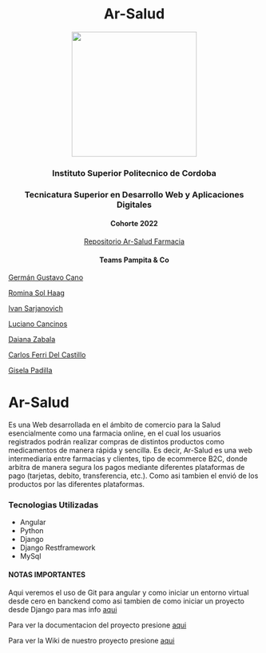 <h1 align="center">Ar-Salud</h1>
<p align="center"> 
    <a href="https://www.ispc.edu.ar/"><img src="https://www.ispc.edu.ar/wp-content/uploads/2020/09/Isologotipo_ISPC_blanco-transparente-300x200.png" alt="" style="width: 250px"></a>
</p>
<h3 align="center">Instituto Superior Politecnico de Cordoba</h3>
<h3 align="center">Tecnicatura Superior en Desarrollo Web y Aplicaciones Digitales</h3>
<h4 align="center">Cohorte 2022</h4>

<p align="center">
    <a href="https://github.com/GERGUSCANO/ISPC-2023">
        Repositorio Ar-Salud Farmacia
    </a>
</p>
<h4 align="center">Teams Pampita & Co</h4>

[Germán Gustavo Cano](https://github.com/GERGUSCANO)

[Romina Sol Haag](https://github.com/RominaSolHaag)

[Ivan Sarjanovich](https://github.com/Sarja97)

[Luciano Cancinos](https://github.com/devluchoc)

[Daiana Zabala](https://github.com/DZabala7)

[Carlos Ferri Del Castillo](https://github.com/Carlos-Ferri-Del-Castillo)

[Gisela Padilla](https://github.com/Gisel82)

# Ar-Salud

Es una Web desarrollada en el ámbito de comercio para la Salud esencialmente como una farmacia online, en el cual los usuarios registrados podrán realizar compras de distintos productos como medicamentos de manera rápida y sencilla. Es decir, Ar-Salud es una web intermediaria entre farmacias y clientes, tipo de ecommerce B2C, donde arbitra de manera segura los pagos mediante diferentes plataformas de pago (tarjetas, debito, transferencia, etc.). Como asi tambien el envió de los productos por las diferentes plataformas.

### Tecnologias Utilizadas

* Angular
* Python
* Django
* Django Restframework
* MySql


<h4>NOTAS IMPORTANTES</h4>
<p>Aqui veremos el uso de Git para angular y como iniciar un entorno virtual desde cero en banckend como asi tambien de como iniciar un proyecto desde Django para mas info <a href="https://github.com/GERGUSCANO/ISPC-2023/wiki/%C2%A1IMPORTANTE!">aqui</a></p>
<p>Para ver la documentacion del proyecto presione <a href="https://github.com/GERGUSCANO/ISPC-2023/tree/main/DOCUMENTACION">aqui</a></p>
<p>Para ver la Wiki de nuestro proyecto presione <a href="https://github.com/GERGUSCANO/ISPC-2023/wiki">aqui</a></p>
